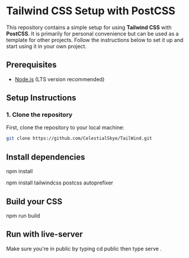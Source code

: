 # Tailwind CSS Setup with PostCSS

This repository contains a simple setup for using **Tailwind CSS** with **PostCSS**. It is primarily for personal convenience but can be used as a template for other projects. Follow the instructions below to set it up and start using it in your own project.

## Prerequisites

- [Node.js](https://nodejs.org/) (LTS version recommended)

## Setup Instructions

### 1. Clone the repository

First, clone the repository to your local machine:

```bash
git clone https://github.com/CelestialSkye/TailWind.git
```
## Install dependencies 

npm install

npm install tailwindcss postcss autoprefixer


## Build your CSS 
npm run build

## Run with live-server

Make sure you're in public by typing cd public then type serve .

